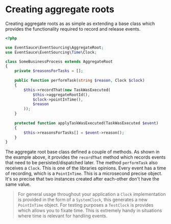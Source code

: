 # Creating aggregate roots

Creating aggregate roots as as simple as extending a base class which provides the functionality required to record and
release events.

```php
<?php

use EventSauce\EventSourcing\AggregateRoot;
use EventSauce\EventSourcing\Time\Clock;

class SomeBusinessProcess extends AggregateRoot
{
    private $reasonsForTasks = [];
    
    public function performTask(string $reason, Clock $clock)
    {
        $this->recordThat(new TaskWasExecuted(
            $this->aggregateRootId(),
            $clock->pointInTime(),
            $reason
        ));
    }
    
    protected function applyTaskWasExecuted(TaskWasExecuted $event)
    {
        $this->reasonsForTasks[] = $event->reason();
    }
}
```

The aggregate root base class defined a couple of methods. As shown in the example above, it provides the `recordThat`
method which records events that need to be persisted/dispatched later. The method `performTask` also receives a `Clock`.
This is one of the libraries opinions. Every event has a time of recording, which is a `PointInTime`. This is a microsecond
precise object. It's so precise that two instances created after each-other don't have the same value.

> For general usage throughout your application a `Clock` implementation is provided in the form of a `SystemClock`, this
> generates a new `PointInTime` object. For testing purposes a `TestClock` is provides which allows you to fixate time.
> This is extremely handy in situations where time is relevant for handling events.

